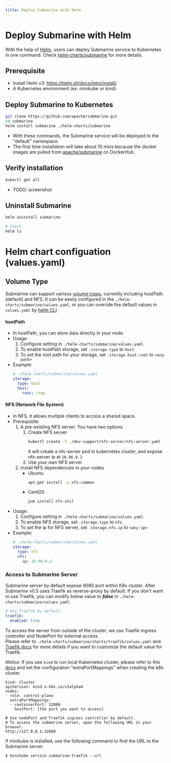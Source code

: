 ```yaml
---
title: Deploy Submarine with Helm
---
```


<!--
Licensed to the Apache Software Foundation (ASF) under one
or more contributor license agreements.  See the NOTICE file
distributed with this work for additional information
regarding copyright ownership.  The ASF licenses this file
to you under the Apache License, Version 2.0 (the
"License"); you may not use this file except in compliance
with the License.  You may obtain a copy of the License at

  http://www.apache.org/licenses/LICENSE-2.0

Unless required by applicable law or agreed to in writing,
software distributed under the License is distributed on an
"AS IS" BASIS, WITHOUT WARRANTIES OR CONDITIONS OF ANY
KIND, either express or implied.  See the License for the
specific language governing permissions and limitations
under the License.
-->
# Deploy Submarine with Helm
With the help of [Helm](https://helm.sh/), users can deploy Submarine service to Kubernetes in one command. 
Check [helm-charts/submarine](../../../helm-charts/submarine) for more details.

## Prerequisite
* Install Helm v3: https://helm.sh/docs/intro/install/ 
* A Kubernetes environment (ex: minikube or kind)

## Deploy Submarine to Kubernetes
```bash
git clone https://github.com/apache/submarine.git
cd submarine
helm install submarine ./helm-charts/submarine
```
* With these commands, the Submarine service will be deployed to the "default" namespace.
* The first time installation will take about 10 mins because the docker images are pulled from [apache/submarine](https://hub.docker.com/r/apache/submarine) on DockerHub.


## Verify installation
```bash
kubectl get all
```
* TODO: screenshot

## Uninstall Submarine
```bash
helm uninstall submarine

# Check
helm ls 
``` 

# Helm chart configuation (values.yaml)
## Volume Type
Submarine can support various [volume types](https://kubernetes.io/docs/concepts/storage/volumes/#nfs), currently including hostPath (default) and NFS. It can be easily configured in the `./helm-charts/submarine/values.yaml`, or you can override the default values in `values.yaml` by [helm CLI](https://helm.sh/docs/helm/helm_install/).

#### hostPath
- In hostPath, you can store data directly in your node.
- Usage:
  1. Configure setting in `./helm-charts/submarine/values.yaml`.
  2. To enable hostPath storage, set `.storage.type` to `host`.
  3. To set the root path for your storage, set `.storage.host.root` to `<any-path>`
- Example:
  ```yaml
  # ./helm-charts/submarine/values.yaml
  storage:
    type: host
    host:
      root: /tmp
  ```


#### NFS (Network File System)
- In NFS, it allows multiple clients to access a shared space.
- Prerequisite:
  1. A pre-existing NFS server. You have two options.
      1. Create NFS server
          ```bash
          kubectl create -f ./dev-support/nfs-server/nfs-server.yaml
          ```
          It will create a nfs-server pod in kubernetes cluster, and expose nfs-server ip at `10.96.0.2`
      2. Use your own NFS server
  2. Install NFS dependencies in your nodes
      - Ubuntu
          ```bash
          apt-get install -y nfs-common
          ```
      - CentOS
          ```bash
          yum install nfs-util
          ```
- Usage:
  1. Configure setting in `./helm-charts/submarine/values.yaml`.
  2. To enable NFS storage, set `.storage.type` to `nfs`.
  3. To set the ip for NFS server, set `.storage.nfs.ip` to `<any-ip>`
- Example:
  ```yaml
  # ./helm-charts/submarine/values.yaml
  storage:
    type: nfs
    nfs:
      ip: 10.96.0.2
  ```
### Access to Submarine Server
Submarine server by default expose 8080 port within K8s cluster. After Submarine v0.5
uses Traefik as reverse-proxy by default. If you don't want to
use Traefik, you can modify below value to ***false*** in `./helm-charts/submarine/values.yaml`.
```yaml
# Use Traefik by default
traefik:
  enabled: true
```

To access the server from outside of the cluster, we use Traefik ingress controller and
NodePort for external access.\
Please refer to `./helm-charts/submarine/charts/traefik/values.yaml` and [Traefik docs](https://docs.traefik.io/)
for more details if you want to customize the default value for Traefik.


*Notice:*
If you use `kind` to run local Kubernetes cluster,
please refer to this [docs](https://kind.sigs.k8s.io/docs/user/configuration/#extra-port-mappings)
and set the configuration "extraPortMappings" when creating the k8s cluster.

```
kind: Cluster
apiVersion: kind.x-k8s.io/v1alpha4
nodes:
- role: control-plane
  extraPortMappings:
  - containerPort: 32080
    hostPort: [the port you want to access]
```


```
# Use nodePort and Traefik ingress controller by default.
# To access the submarine server, open the following URL in your browser.
http://127.0.0.1:32080
```


If minikube is installed, use the following command to find the URL to the Submarine server.
```
$ minikube service submarine-traefik --url
```